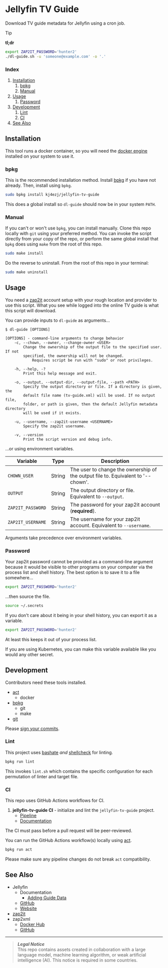 # Jellyfin TV Guide
Download TV guide metadata for Jellyfin using a cron job.

> [!TIP]
> **tl;dr**
> ```bash
> export ZAP2IT_PASSWORD='hunter2'
> ./dl-guide.sh -u 'someone@example.com' -o '.'
> ```

### Index
1. [Installation](#installation)
    1. [bpkg](#bpkg)
    1. [Manual](#manual)
1. [Usage](#usage)
    1. [Password](#password)
1. [Development](#development)
    1. [Lint](#lint)
    1. [CI](#ci)
1. [See Also](#see-also)

## Installation
This tool runs a docker container, so you will need the [docker engine](https://docs.docker.com/engine/install) installed on your system to use it.

### bpkg
This is the recommended installation method. Install [bpkg](https://github.com/bpkg/bpkg) if you have not already. Then, install using `bpkg`.
```bash
sudo bpkg install kj4ezj/jellyfin-tv-guide
```
This does a global install so `dl-guide` should now be in your system `PATH`.

### Manual
If you can't or won't use `bpkg`, you can install manually. Clone this repo locally with `git` using your preferred method. You can invoke the script directly from your copy of the repo, or perform the same global install that `bpkg` does using `make` from the root of this repo.
```bash
sudo make install
```
Do the reverse to uninstall. From the root of this repo in your terminal:
```bash
sudo make uninstall
```

## Usage
You need a [zap2it](https://tvlistings.zap2it.com) account setup with your rough location and provider to use this script. What you see while logged into the online TV guide is what this script will download.

You can provide inputs to `dl-guide` as arguments...
```
$ dl-guide [OPTIONS]

[OPTIONS] - command-line arguments to change behavior
    -c, --chown, --owner, --change-owner <USER>
        Change the ownership of the output file to the specified user. If not
        specified, the ownership will not be changed.
            Requires script be run with "sudo" or root privileges.

    -h, --help, -?
        Print this help message and exit.

    -o, --output, --output-dir, --output-file, --path <PATH>
        Specify the output directory or file. If a directory is given, the
        default file name (tv-guide.xml) will be used. If no output file,
        folder, or path is given, then the default Jellyfin metadata directory
        will be used if it exists.

    -u, --username, --zap2it-username <USERNAME>
        Specify the zap2it username.

    -v, --version
        Print the script version and debug info.
```
...or using environment variables.

Variable | Type | Description
--- | --- | ---
`CHOWN_USER` | String | The user to change the ownership of the output file to. Equivalent to '--chown'.
`OUTPUT` | String | The output directory or file. Equivalent to `--output`.
`ZAP2IT_PASSWORD` | String | The password for your zap2it account (**required**).
`ZAP2IT_USERNAME` | String | The username for your zap2it account. Equivalent to `--username`.

Arguments take precedence over environment variables.

### Password
Your zap2it password cannot be provided as a command-line argument because it would be visible to other programs on your computer via the process list and shell history. The best option is to save it to a file somewhere...
```bash
export ZAP2IT_PASSWORD='hunter2'
```
...then source the file.
```bash
source ~/.secrets
```
If you don't care about it being in your shell history, you can export it as a variable.
```bash
export ZAP2IT_PASSWORD='hunter2'
```
At least this keeps it out of your process list.

If you are using Kubernetes, you can make this variable available like you would any other secret.

## Development
Contributors need these tools installed.
- [act](https://github.com/nektos/act)
    - docker
- [bpkg](https://github.com/bpkg/bpkg)
    - git
    - make
- [git](https://git-scm.com)

Please [sign your commits](https://docs.github.com/en/authentication/managing-commit-signature-verification/signing-commits).

### Lint
This project uses [bashate](https://github.com/openstack/bashate) _and_ [shellcheck](https://github.com/koalaman/shellcheck) for linting.
```bash
bpkg run lint
```
This invokes `lint.sh` which contains the specific configuration for each permutation of linter and target file.

### CI
This repo uses GitHub Actions workflows for CI.
1. **jellyfin-tv-guide CI** - initialize and lint the `jellyfin-tv-guide` project.
    - [Pipeline](https://github.com/kj4ezj/jellyfin-tv-guide/actions/workflows/ci.yml)
    - [Documentation](./.github/workflows/README.md)

The CI must pass before a pull request will be peer-reviewed.

You can run the GitHub Actions workflow(s) locally using [act](https://github.com/nektos/act).
```bash
bpkg run act
```
Please make sure any pipeline changes do not break `act` compatibility.

## See Also
- Jellyfin
    - Documentation
        - [Adding Guide Data](https://jellyfin.org/docs/general/server/live-tv/setup-guide/#adding-guide-data)
    - [GitHub](https://github.com/jellyfin)
    - [Website](https://jellyfin.org)
- [zap2it](https://tvlistings.zap2it.com)
- zap2xml
    - [Docker Hub](https://hub.docker.com/r/kj4ezj/zap2xml)
    - [GitHub](https://github.com/kj4ezj/zap2xml)

***
> **_Legal Notice_**  
> This repo contains assets created in collaboration with a large language model, machine learning algorithm, or weak artificial intelligence (AI). This notice is required in some countries.
